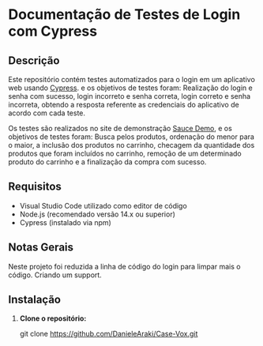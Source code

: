 # Documentação de Testes de Login com Cypress

## Descrição

Este repositório contém testes automatizados para o login em um aplicativo web usando [Cypress](https://www.cypress.io/). e os objetivos de testes foram:
Realização do login e senha com sucesso, login incorreto e senha correta, login correto e senha incorreta, obtendo a resposta referente as credenciais do aplicativo de acordo com cada teste.

Os testes são realizados no site de demonstração [Sauce Demo](https://www.saucedemo.com/), e os objetivos de testes foram:
Busca pelos produtos, ordenação do menor para o maior, a inclusão dos produtos no carrinho, checagem da quantidade dos produtos que foram incluídos no carrinho, remoção de um determinado produto do carrinho e a finalização da compra com sucesso.

## Requisitos

- Visual Studio Code utilizado como editor de código
- Node.js (recomendado versão 14.x ou superior)
- Cypress (instalado via npm)

## Notas Gerais
Neste projeto foi reduzida a linha de código do login para limpar mais o código. Criando um support.

## Instalação

1. **Clone o repositório:**

   git clone https://github.com/DanieleAraki/Case-Vox.git

